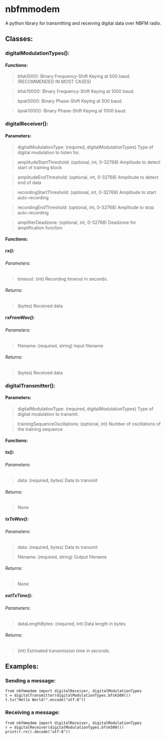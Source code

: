 # nbfmmodem
A python library for transmitting and receiving digital data over NBFM radio.
## Classes:
### digitalModulationTypes():
#### Functions:
> bfsk500(): Binary Frequency-Shift Keying at 500 baud. (RECOMMENDED IN MOST CASES)

> bfsk1000(): Binary Frequency-Shift Keying at 1000 baud.

> bpsk500(): Binary Phase-Shift Keying at 500 baud.

> bpsk1000(): Binary Phase-Shift Keying at 1000 baud.

### digitalReceiver():
#### Parameters:
> digitalModulationType: (required, digitalModulationTypes) Type of digital modulation to listen for.

> amplitudeStartThreshold: (optional, int, 0-32768) Amplitude to detect start of training block

> amplitudeEndThreshold: (optional, int, 0-32768) Amplitude to detect end of data

> recordingStartThreshold: (optional, int, 0-32768) Amplitude to start auto-recording

> recordingEndThreshold: (optional, int, 0-32768) Amplitude to stop auto-recording

> amplifierDeadzone: (optional, int, 0-32768) Deadzone for amplification function

#### Functions:
##### rx():
###### Parameters:
> timeout: (int) Recording timeout in seconds.

###### Returns:
> (bytes) Received data

##### rxFromWav():
###### Parameters:
> filename: (required, string) Input filename

###### Returns:
> (bytes) Received data

### digitalTransmitter():
#### Parameters:
> digitalModulationType: (required, digitalModulationTypes) Type of digital modulation to transmit.

> trainingSequenceOscillations: (optional, int) Number of oscillations of the training sequence

#### Functions:
##### tx():
###### Parameters:
> data: (required, bytes) Data to transmit
###### Returns:
> None
##### txToWav():
###### Parameters:
> data: (required, bytes) Data to transmit

> filename: (required, string) Output filename

###### Returns:
> None

##### estTxTime():
###### Parameters:
> dataLengthBytes: (required, int) Data length in bytes

###### Returns:
> (int) Estimated transmission time in seconds.

## Examples:
### Sending a message:
```
from nbfmmodem import digitalReceiver, digitalModulationTypes
t = digitalTransmitter(digitalModulationTypes.bfsk500())
t.tx("Hello World!".encode("utf-8"))
```
### Receiving a message:
```
from nbfmmodem import digitalReceiver, digitalModulationTypes
r = digitalReceiver(digitalModulationTypes.bfsk500())
print(r.rx().decode("utf-8"))
```

